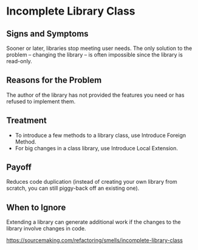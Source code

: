 Incomplete Library Class
========================

Signs and Symptoms
------------------

Sooner or later, libraries stop meeting user needs. The only solution to the problem – changing the library – is often impossible since the library is read-only.

Reasons for the Problem
-----------------------

The author of the library has not provided the features you need or has refused to implement them.

Treatment
---------

- To introduce a few methods to a library class, use Introduce Foreign Method.
- For big changes in a class library, use Introduce Local Extension.

Payoff
------

Reduces code duplication (instead of creating your own library from scratch, you can still piggy-back off an existing one).

When to Ignore
--------------

Extending a library can generate additional work if the changes to the library involve changes in code.

https://sourcemaking.com/refactoring/smells/incomplete-library-class
